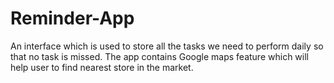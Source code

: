 # Reminder-App
An interface which is used to store all the tasks we need to perform daily so that no task is missed.
The app contains Google maps feature which will help user to find nearest store in the market.
